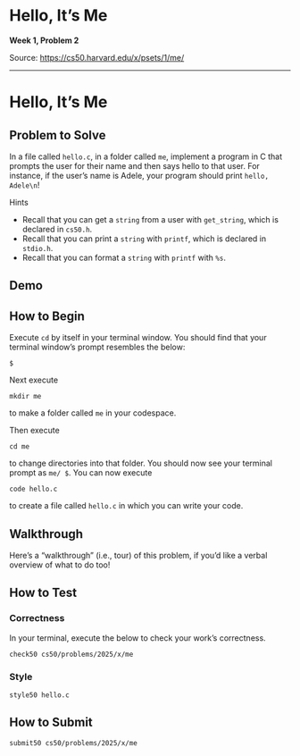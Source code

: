 # Hello, It’s Me

**Week 1, Problem 2**

Source: https://cs50.harvard.edu/x/psets/1/me/

---

# Hello, It’s Me

## Problem to Solve

In a file called `hello.c`, in a folder called `me`, implement a program in C that prompts the user for their name and then says hello to that user. For instance, if the user’s name is Adele, your program should print `hello, Adele\n`!

Hints

* Recall that you can get a `string` from a user with `get_string`, which is declared in `cs50.h`.
* Recall that you can print a `string` with `printf`, which is declared in `stdio.h`.
* Recall that you can format a `string` with `printf` with `%s`.

## Demo

## How to Begin

Execute `cd` by itself in your terminal window. You should find that your terminal window’s prompt resembles the below:

```
$

```

Next execute

```
mkdir me

```

to make a folder called `me` in your codespace.

Then execute

```
cd me

```

to change directories into that folder. You should now see your terminal prompt as `me/ $`. You can now execute

```
code hello.c

```

to create a file called `hello.c` in which you can write your code.

## Walkthrough

Here’s a “walkthrough” (i.e., tour) of this problem, if you’d like a verbal overview of what to do too!

## How to Test

### Correctness

In your terminal, execute the below to check your work’s correctness.

```
check50 cs50/problems/2025/x/me

```

### Style

```
style50 hello.c

```

## How to Submit

```
submit50 cs50/problems/2025/x/me

```